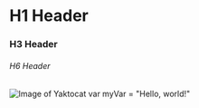 # H1 Header 
### H3 Header
###### H6 Header
![Image of Yaktocat](https://octodex.github.com/images/yaktocat.png)
var myVar = "Hello, world!"
